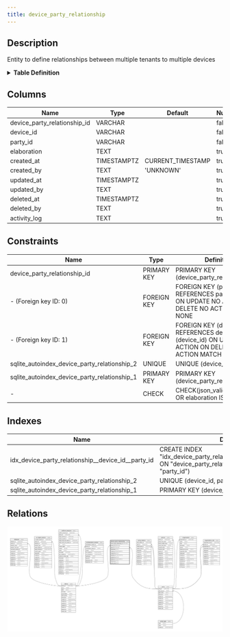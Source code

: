 ```yaml
---
title: device_party_relationship
---
```


## Description

Entity to define relationships between multiple tenants to multiple devices

<details>
<summary><strong>Table Definition</strong></summary>

```sql
CREATE TABLE "device_party_relationship" (
    "device_party_relationship_id" VARCHAR PRIMARY KEY NOT NULL,
    "device_id" VARCHAR NOT NULL,
    "party_id" VARCHAR NOT NULL,
    "elaboration" TEXT CHECK(json_valid(elaboration) OR elaboration IS NULL),
    "created_at" TIMESTAMPTZ DEFAULT CURRENT_TIMESTAMP,
    "created_by" TEXT DEFAULT 'UNKNOWN',
    "updated_at" TIMESTAMPTZ,
    "updated_by" TEXT,
    "deleted_at" TIMESTAMPTZ,
    "deleted_by" TEXT,
    "activity_log" TEXT,
    FOREIGN KEY("device_id") REFERENCES "device"("device_id"),
    FOREIGN KEY("party_id") REFERENCES "party"("party_id"),
    UNIQUE("device_id", "party_id")
)
```

</details>

## Columns

| Name                         | Type        | Default           | Nullable | Parents                                                       | Comment                                                 |
| ---------------------------- | ----------- | ----------------- | -------- | ------------------------------------------------------------- | ------------------------------------------------------- |
| device_party_relationship_id | VARCHAR     |                   | false    |                                                               | {"isSqlDomainZodDescrMeta":true,"isVarChar":true}       |
| device_id                    | VARCHAR     |                   | false    | [device](/docs/standard-library/rssd-schema/device) | {"isSqlDomainZodDescrMeta":true,"isVarChar":true}       |
| party_id                     | VARCHAR     |                   | false    | [party](/docs/standard-library/rssd-schema/party)   | {"isSqlDomainZodDescrMeta":true,"isVarChar":true}       |
| elaboration                  | TEXT        |                   | true     |                                                               | {"isSqlDomainZodDescrMeta":true,"isJsonText":true}      |
| created_at                   | TIMESTAMPTZ | CURRENT_TIMESTAMP | true     |                                                               |                                                         |
| created_by                   | TEXT        | 'UNKNOWN'         | true     |                                                               |                                                         |
| updated_at                   | TIMESTAMPTZ |                   | true     |                                                               |                                                         |
| updated_by                   | TEXT        |                   | true     |                                                               |                                                         |
| deleted_at                   | TIMESTAMPTZ |                   | true     |                                                               |                                                         |
| deleted_by                   | TEXT        |                   | true     |                                                               |                                                         |
| activity_log                 | TEXT        |                   | true     |                                                               | {"isSqlDomainZodDescrMeta":true,"isJsonSqlDomain":true} |

## Constraints

| Name                                         | Type        | Definition                                                                                               |
| -------------------------------------------- | ----------- | -------------------------------------------------------------------------------------------------------- |
| device_party_relationship_id                 | PRIMARY KEY | PRIMARY KEY (device_party_relationship_id)                                                               |
| - (Foreign key ID: 0)                        | FOREIGN KEY | FOREIGN KEY (party_id) REFERENCES party (party_id) ON UPDATE NO ACTION ON DELETE NO ACTION MATCH NONE    |
| - (Foreign key ID: 1)                        | FOREIGN KEY | FOREIGN KEY (device_id) REFERENCES device (device_id) ON UPDATE NO ACTION ON DELETE NO ACTION MATCH NONE |
| sqlite_autoindex_device_party_relationship_2 | UNIQUE      | UNIQUE (device_id, party_id)                                                                             |
| sqlite_autoindex_device_party_relationship_1 | PRIMARY KEY | PRIMARY KEY (device_party_relationship_id)                                                               |
| -                                            | CHECK       | CHECK(json_valid(elaboration) OR elaboration IS NULL)                                                    |

## Indexes

| Name                                               | Definition                                                                                                                |
| -------------------------------------------------- | ------------------------------------------------------------------------------------------------------------------------- |
| idx_device_party_relationship__device_id__party_id | CREATE INDEX "idx_device_party_relationship__device_id__party_id" ON "device_party_relationship"("device_id", "party_id") |
| sqlite_autoindex_device_party_relationship_2       | UNIQUE (device_id, party_id)                                                                                              |
| sqlite_autoindex_device_party_relationship_1       | PRIMARY KEY (device_party_relationship_id)                                                                                |

## Relations

![er](../../../../../assets/images/content/docs/standard-library/rssd-schema/device_party_relationship.svg)
